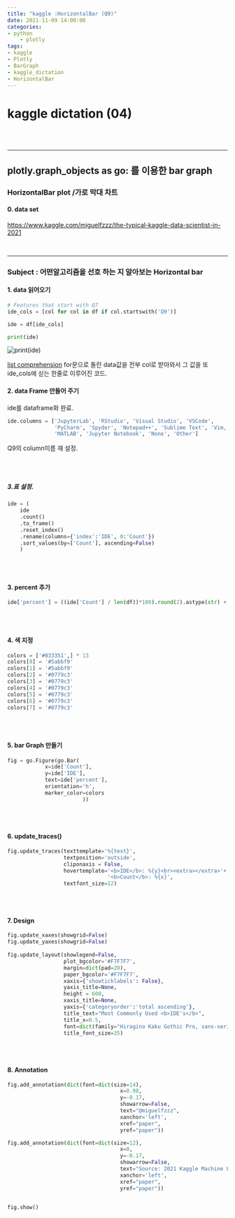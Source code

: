 ```yaml
---
title: "kaggle :HorizontalBar (Q9)"
date: 2021-11-09 14:00:00
categories:
- python
    - plotly
tags:
- kaggle
- Plotly
- BarGraph
- kaggle_dictation
- HorizontalBar
---
```




# kaggle dictation (04)


<br><br>
<hr>


## plotly.graph_objects as go: 를 이용한 bar graph
### HorizontalBar plot /가로 막대 차트


#### 0. data set

https://www.kaggle.com/miguelfzzz/the-typical-kaggle-data-scientist-in-2021

<br>
<hr>


### Subject : 어떤알고리즘을 선호 하는 지 알아보는 Horizontal bar

#### 1. data 읽어오기 


```python
# Features that start with Q7
ide_cols = [col for col in df if col.startswith('Q9')]

ide = df[ide_cols]

print(ide)
```

![print(ide)](/imeges/kgg/print(ide).png)

[list comprehension](https://doorbw.tistory.com/174)
for문으로 돌린 data값을 전부 col로 받아와서 
그 값을 또 ide_cols에 싣는 한줄로 이루어진 코드.



#### 2. data Frame 만들어 주기 



ide를 dataframe화 완료.

```python
ide.columns = ['JupyterLab', 'RStudio', 'Visual Studio', 'VSCode', 
               'PyCharm', 'Spyder', 'Notepad++', 'Sublime Text', 'Vim, Emacs, or similar', 
               'MATLAB', 'Jupyter Notebook', 'None', 'Other']
```

Q9의 column이름 재 설정.


<br><br>

##### 3.표 설정. 

```python
ide = (
    ide
    .count()
    .to_frame()
    .reset_index()
    .rename(columns={'index':'IDE', 0:'Count'})
    .sort_values(by=['Count'], ascending=False)
    )
```


<br>
<br>

#### 3. percent 추가

```python
ide['percent'] = ((ide['Count'] / len(df))*100).round(2).astype(str) + '%'
```

<br>
<br>

#### 4. 색 지정

```python
colors = ['#033351',] * 13
colors[0] = '#5abbf9'
colors[1] = '#5abbf9'
colors[2] = '#0779c3'
colors[3] = '#0779c3'
colors[4] = '#0779c3'
colors[5] = '#0779c3'
colors[6] = '#0779c3'
colors[7] = '#0779c3'
```
<br>
<br>

#### 5. bar Graph 만들기


```python
fig = go.Figure(go.Bar(
            x=ide['Count'],
            y=ide['IDE'],
            text=ide['percent'],
            orientation='h',
            marker_color=colors
                        ))
```

<br>
<br>


#### 6. update_traces()

```python
fig.update_traces(texttemplate='%{text}', 
                  textposition='outside',
                  cliponaxis = False,
                  hovertemplate='<b>IDE</b>: %{y}<br><extra></extra>'+
                                '<b>Count</b>: %{x}',
                  textfont_size=12)
```

<br>
<br>

#### 7. Design

```python
fig.update_xaxes(showgrid=False)
fig.update_yaxes(showgrid=False)
 
fig.update_layout(showlegend=False, 
                  plot_bgcolor='#F7F7F7', 
                  margin=dict(pad=20),
                  paper_bgcolor='#F7F7F7',
                  xaxis={'showticklabels': False},
                  yaxis_title=None,
                  height = 600,
                  xaxis_title=None,
                  yaxis={'categoryorder':'total ascending'},
                  title_text="Most Commonly Used <b>IDE's</b>",
                  title_x=0.5,
                  font=dict(family="Hiragino Kaku Gothic Pro, sans-serif", size=15, color='#000000'),
                  title_font_size=35)
```

<br>
<br>

#### 8. Annotation

```python
fig.add_annotation(dict(font=dict(size=14),
                                    x=0.98,
                                    y=-0.17,
                                    showarrow=False,
                                    text="@miguelfzzz",
                                    xanchor='left',
                                    xref="paper",
                                    yref="paper"))

fig.add_annotation(dict(font=dict(size=12),
                                    x=0,
                                    y=-0.17,
                                    showarrow=False,
                                    text="Source: 2021 Kaggle Machine Learning & Data Science Survey",
                                    xanchor='left',
                                    xref="paper",
                                    yref="paper"))


fig.show()
```

<br>
<br>
